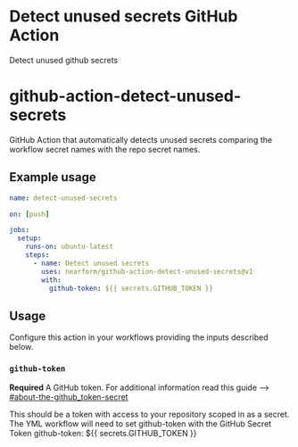 # Detect unused secrets GitHub Action

Detect unused github secrets

# github-action-detect-unused-secrets

GitHub Action that automatically detects unused secrets comparing the workflow secret names with the repo secret names.

## Example usage

```yaml
name: detect-unused-secrets

on: [push]

jobs:
  setup:
    runs-on: ubuntu-latest
    steps:
      - name: Detect unused secrets
        uses: nearform/github-action-detect-unused-secrets@v1
        with:
          github-token: ${{ secrets.GITHUB_TOKEN }}
```

## Usage

Configure this action in your workflows providing the inputs described below.

### `github-token`

**Required** A GitHub token. For additional information read this guide --> [#about-the-github_token-secret](https://help.github.com/en/actions/automating-your-workflow-with-github-actions/authenticating-with-the-github_token#about-the-github_token-secret)

This should be a token with access to your repository scoped in as a secret.
The YML workflow will need to set github-token with the GitHub Secret Token
github-token: ${{ secrets.GITHUB_TOKEN }}
